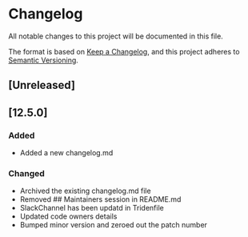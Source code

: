 # Changelog

All notable changes to this project will be documented in this file.

The format is based on [Keep a Changelog](https://keepachangelog.com/en/1.0.0/),
and this project adheres to [Semantic Versioning](https://semver.org/spec/v2.0.0.html).

## [Unreleased]

## [12.5.0]

### Added

- Added a new changelog.md

### Changed

- Archived the existing changelog.md file
- Removed ## Maintainers session in README.md 
- SlackChannel has been updatd in Tridenfile
- Updated code owners details
- Bumped minor version and zeroed out the patch number